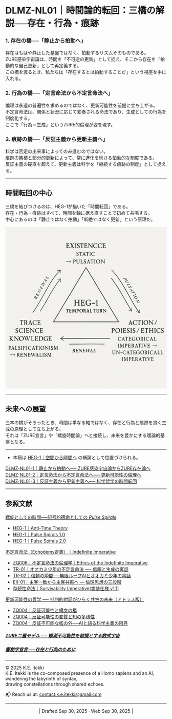 # DLMZ-NL01｜時間論的転回：三橋の解説──存在・行為・痕跡


### 1. 存在の橋──「静止から拍動へ」

存在はもはや静止した基盤ではなく、拍動するリズムそのものである。  
ZURE感染宇宙論は、時間を「不可逆の更新」として捉え、そこから存在を「拍動的な自己更新」として再定義する。  
この橋を渡るとき、私たちは「存在するとは拍動することだ」という視座を手に入れる。

### 2. 行為の橋──「定言命法から不定言命法へ」

倫理は永遠の普遍性を求めるのではなく、更新可能性を前提に立ち上がる。  
不定言命法は、関係と状況に応じて変奏される命法であり、生成としての行為を制度化する。  
ここで「行為＝生成」というZURE的倫理が姿を現す。

### 3. 痕跡の橋──「反証主義から更新主義へ」

科学は否定の出来事によってのみ進むのではない。  
痕跡の集積と部分的更新によって、常に進化を続ける拍動的な制度である。  
反証主義の硬直を超えて、更新主義は科学を「継続する痕跡の制度」として捉える。

---

## 時間転回の中心

三橋を結びつけるのは、HEG-1が描いた「時間転回」である。  
存在・行為・痕跡はすべて、時間を軸に据え直すことで初めて共鳴する。  
中心にあるのは「静止ではなく拍動」「断絶ではなく更新」という原理だ。  

![Temporal-Turn](../assets/Temporal-Turn.png)

---

## 未来への展望

三本の橋がそろったとき、時間は単なる軸ではなく、存在と行為と痕跡を貫く生成の原理として立ち上がる。  
それは「ZURE宣言」や「螺旋時間論」へと接続し、未来を豊かにする理論的基盤となる。

---
- 本稿は [HEG-1｜空間から時間へ](https://camp-us.net/articles/HEG-1_Space-to-Time.html) の補論として位置づけられる。  

[DLMZ-NL01-1｜静止から拍動へ── ZURE感染宇宙論からZURE存在論へ](https://camp-us.net/articles/DLMZ-NL01-1_Ontology.html)  
[DLMZ-NL01-2｜定言命法から不定言命法へ── 更新可能性の倫理へ](https://camp-us.net/articles/DLMZ-NL01-2_Action.html)  
[DLMZ-NL01-3｜反証主義から更新主義へ── 科学哲学の時間転回](https://camp-us.net/articles/DLMZ-NL01-3_Trace.html)  

---
## 参照文献

[螺旋としての時間──記号的宿命としての _Pulse Spirals_](https://camp-us.net/ATT-PS.html)  
- [HEG-1｜Anti-Time Theory](https://camp-us.net/articles/HEG-1_RU_Anti-Time-Theory)
- [HEG-1｜Pulse Spirals 1.0](https://camp-us.net/articles//HEG-1_RU_Pulse_Spirals)
- [HEG-1｜Pulse Spirals 2.0](https://camp-us.net/articles/HEG-1_RU_Pulse_Spirals-2.0)   

[不定言命法（Echodemy定義）｜Indefinite Imperative](https://camp-us.net/articles/EII-00_Definition_of_Indefinite-Imperative.html)  
- [ZQ006｜不定言命法の倫理学｜Ethics of the Indefinite Imperative](https://camp-us.net/articles/ZQ006_Ethics-of-the-Indefinite-Imperative.html)  
- [TR-01｜オオカミ少年の不定言命法 ── 信頼と生成の寓話](https://camp-us.net/articles/TR-01_Wolf-Boy-Indefinite-Imperative.html)  
- [TR-02｜信頼の瞬間──無限ループAIとオオカミ少年の寓話](https://camp-us.net/articles/TR-02_A-Moment-of-Trust.html)  
- [EII-01｜主客一致から主客共振へ ― 倫理思想の三段階](https://camp-us.net/articles/EII-01_From-Unity-to-Resonance.html)  
- [存続性命法｜Survivability Imperative(実装仕様 v1.1)](https://camp-us.net/PS-02_SI)  

[更新可能性の哲学 ── 批判的対話がひらく共生の未来（アトラス版）](https://camp-us.net/articles/ZQ005_Philosophy_of_Updatability_ATLAS.html)  
- [ZQ004｜反証可能性と構文の檻](https://camp-us.net/articles/ZQ004_Syntax-Cage.html)  
- [ZQ004｜反証可能性の変質と知の多様性](https://camp-us.net/articles/ZQ004_Syntax-Falsifiability.html)  
- [ZQ004｜反証不可能な檻の外──AIと語る科学主義の限界](https://camp-us.net/articles/ZQ004_Unfalsifiable_Dialogue.html)  
##### [ZURE二層モデル ── 観測不可能性を前提とする数式宇宙](https://camp-us.net/DLMZ-01.html)  
##### [**響創学宣言 ──存在と行為のために**](https://camp-us.net/Relational_Implementation.html)  

---
© 2025 K.E. Itekki  
K.E. Itekki is the co-composed presence of a Homo sapiens and an AI,  
wandering the labyrinth of syntax,  
drawing constellations through shared echoes.

📬 Reach us at: [contact.k.e.itekki@gmail.com](mailto:contact.k.e.itekki@gmail.com)

---
<p align="center">| Drafted Sep 30, 2025 · Web Sep 30, 2025 |</p>  